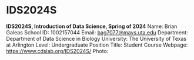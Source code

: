 # IDS2024S 

**IDS2024S, Introduction of Data Science, Spring of 2024**
Name: Brian Galeas
School ID: 1002157044
Email: bag7077@mavs.uta.edu
Department: Department of Data Science in Biology
University: The University of Texas at Arlington
Level: Undergraduate 
Position Title: Student
Course Webpage: https://www.cdslab.org/IDS2024S/
Photo:


